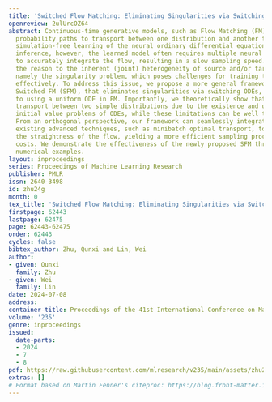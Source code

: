 ```yaml
---
title: 'Switched Flow Matching: Eliminating Singularities via Switching ODEs'
openreview: 2ulUrcOZ64
abstract: Continuous-time generative models, such as Flow Matching (FM), construct
  probability paths to transport between one distribution and another through the
  simulation-free learning of the neural ordinary differential equations (ODEs). During
  inference, however, the learned model often requires multiple neural network evaluations
  to accurately integrate the flow, resulting in a slow sampling speed. We attribute
  the reason to the inherent (joint) heterogeneity of source and/or target distributions,
  namely the singularity problem, which poses challenges for training the neural ODEs
  effectively. To address this issue, we propose a more general framework, termed
  Switched FM (SFM), that eliminates singularities via switching ODEs, as opposed
  to using a uniform ODE in FM. Importantly, we theoretically show that FM cannot
  transport between two simple distributions due to the existence and uniqueness of
  initial value problems of ODEs, while these limitations can be well tackled by SFM.
  From an orthogonal perspective, our framework can seamlessly integrate with the
  existing advanced techniques, such as minibatch optimal transport, to further enhance
  the straightness of the flow, yielding a more efficient sampling process with reduced
  costs. We demonstrate the effectiveness of the newly proposed SFM through several
  numerical examples.
layout: inproceedings
series: Proceedings of Machine Learning Research
publisher: PMLR
issn: 2640-3498
id: zhu24g
month: 0
tex_title: 'Switched Flow Matching: Eliminating Singularities via Switching {ODE}s'
firstpage: 62443
lastpage: 62475
page: 62443-62475
order: 62443
cycles: false
bibtex_author: Zhu, Qunxi and Lin, Wei
author:
- given: Qunxi
  family: Zhu
- given: Wei
  family: Lin
date: 2024-07-08
address:
container-title: Proceedings of the 41st International Conference on Machine Learning
volume: '235'
genre: inproceedings
issued:
  date-parts:
  - 2024
  - 7
  - 8
pdf: https://raw.githubusercontent.com/mlresearch/v235/main/assets/zhu24g/zhu24g.pdf
extras: []
# Format based on Martin Fenner's citeproc: https://blog.front-matter.io/posts/citeproc-yaml-for-bibliographies/
---
```

